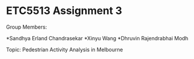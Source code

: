 # ETC5513 Assignment 3

Group Members:

*Sandhya Erland Chandrasekar
*Xinyu Wang
*Dhruvin Rajendrabhai Modh

Topic: Pedestrian Activity Analysis in Melbourne